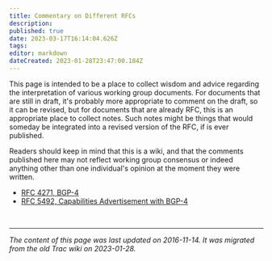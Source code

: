 ```yaml
---
title: Commentary on Different RFCs
description: 
published: true
date: 2023-03-17T16:14:04.626Z
tags: 
editor: markdown
dateCreated: 2023-01-28T23:47:00.184Z
---
```


This page is intended to be a place to collect wisdom and advice regarding the interpretation of various working group documents. For documents that are still in draft, it's probably more appropriate to comment on the draft, so it can be revised, but for documents that are already RFC, this is an appropriate place to collect notes. Such notes might be things that would someday be integrated into a revised version of the RFC, if is ever published.

Readers should keep in mind that this is a wiki, and that the comments published here may not reflect working group consensus or indeed anything other than one individual's opinion at the moment they were written.

- [RFC 4271, BGP-4](/group/idr/rfc4271)
- [RFC 5492, Capabilities Advertisement with BGP-4](/group/idr/rfc5492) 

&nbsp;
&nbsp;
&nbsp;

---

*The content of this page was last updated on 2016-11-14. It was migrated from the old Trac wiki on 2023-01-28.*